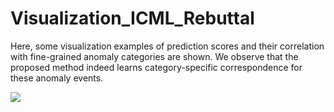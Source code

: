 # Visualization_ICML_Rebuttal

Here, some visualization examples of prediction scores and their correlation with fine-grained anomaly categories are shown. We observe that the proposed method indeed learns category-specific correspondence for these anomaly events.

<img src="visualization_example.png">
